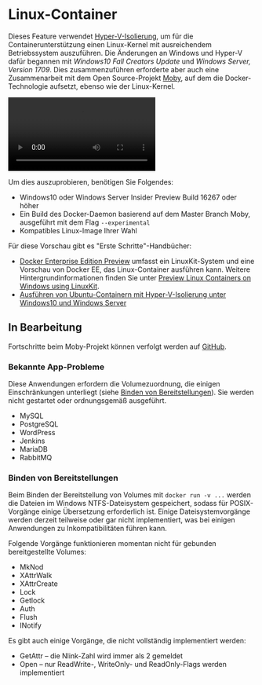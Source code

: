 # <a name="linux-containers"></a>Linux-Container

Dieses Feature verwendet [Hyper-V-Isolierung](../manage-containers/hyperv-container.md), um für die Containerunterstützung einen Linux-Kernel mit ausreichendem Betriebssystem auszuführen. Die Änderungen an Windows und Hyper-V dafür begannen mit _Windows10 Fall Creators Update_ und _Windows Server, Version 1709_. Dies zusammenzuführen erforderte aber auch eine Zusammenarbeit mit dem Open Source-Projekt [Moby](https://www.github.com/moby/moby), auf dem die Docker-Technologie aufsetzt, ebenso wie der Linux-Kernel. 

![Videovorschau für Linux-Container](https://sec.ch9.ms/ch9/1e5a/08ff93f2-987e-4f8d-8036-2570dcac1e5a/LinuxContainer.mp4)

Um dies auszuprobieren, benötigen Sie Folgendes:

- Windows10 oder Windows Server Insider Preview Build 16267 oder höher
- Ein Build des Docker-Daemon basierend auf dem Master Branch Moby, ausgeführt mit dem Flag `--experimental`
- Kompatibles Linux-Image Ihrer Wahl

Für diese Vorschau gibt es "Erste Schritte"-Handbücher:

- [Docker Enterprise Edition Preview](https://blog.docker.com/2017/09/docker-windows-server-1709/) umfasst ein LinuxKit-System und eine Vorschau von Docker EE, das Linux-Container ausführen kann. Weitere Hintergrundinformationen finden Sie unter [Preview Linux Containers on Windows using LinuxKit](https://go.microsoft.com/fwlink/?linkid=857061).
- [Ausführen von Ubuntu-Containern mit Hyper-V-Isolierung unter Windows10 und Windows Server](https://go.microsoft.com/fwlink/?linkid=857067)


## <a name="work-in-progress"></a>In Bearbeitung

Fortschritte beim Moby-Projekt können verfolgt werden auf [GitHub](https://github.com/moby/moby/issues/33850).


### <a name="known-app-issues"></a>Bekannte App-Probleme

Diese Anwendungen erfordern die Volumezuordnung, die einigen Einschränkungen unterliegt (siehe [Binden von Bereitstellungen](#Bind-mounts)). Sie werden nicht gestartet oder ordnungsgemäß ausgeführt.

- MySQL
- PostgreSQL
- WordPress
- Jenkins
- MariaDB
- RabbitMQ


### <a name="bind-mounts"></a>Binden von Bereitstellungen

Beim Binden der Bereitstellung von Volumes mit `docker run -v ...` werden die Dateien im Windows NTFS-Dateisystem gespeichert, sodass für POSIX-Vorgänge einige Übersetzung erforderlich ist. Einige Dateisystemvorgänge werden derzeit teilweise oder gar nicht implementiert, was bei einigen Anwendungen zu Inkompatibilitäten führen kann.

Folgende Vorgänge funktionieren momentan nicht für gebunden bereitgestellte Volumes:

- MkNod
- XAttrWalk
- XAttrCreate
- Lock
- Getlock
- Auth
- Flush
- INotify

Es gibt auch einige Vorgänge, die nicht vollständig implementiert werden:

- GetAttr – die Nlink-Zahl wird immer als 2 gemeldet
- Open – nur ReadWrite-, WriteOnly- und ReadOnly-Flags werden implementiert
